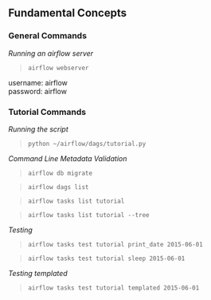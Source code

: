 ## Fundamental Concepts

### General Commands

*Running an airflow server*

>`airflow webserver`

username: airflow\
password: airflow

### Tutorial Commands

*Running the script*

>`python ~/airflow/dags/tutorial.py`

*Command Line Metadata Validation*

>`airflow db migrate`

>`airflow dags list`

>`airflow tasks list tutorial`

>`airflow tasks list tutorial --tree`

*Testing*

>`airflow tasks test tutorial print_date 2015-06-01`

>`airflow tasks test tutorial sleep 2015-06-01`

*Testing templated*

>`airflow tasks test tutorial templated 2015-06-01`